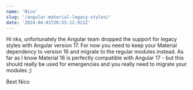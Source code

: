 ```yaml
---
name: 'Nico'
slug: '/angular-material-legacy-styles/'
date: '2024-04-01T20:55:12.921Z'
---
```


Hi nks,
unfortunately the Angular team dropped the support for legacy styles with Angular version 17. For now you need to keep your Material dependency to version 16 and migrate to the regular modules instead.
As far as I know Material 16 is perfectly compatible with Angular 17 - but this should really be used for emergencies and you really need to migrate your modules ;)

Best
Nico
